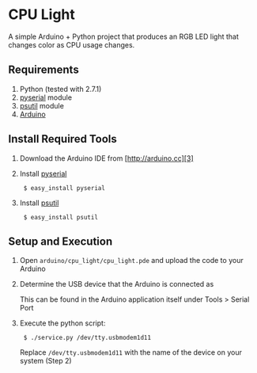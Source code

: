 # CPU Light

A simple Arduino + Python project that produces an RGB LED light that changes color as CPU usage changes.

## Requirements

1. Python (tested with 2.7.1)
2. [pyserial][1] module
3. [psutil][2] module
4. [Arduino][3]

## Install Required Tools

1. Download the Arduino IDE from [http://arduino.cc][3]
2. Install [pyserial][1]

        $ easy_install pyserial

3. Install [psutil][2]

        $ easy_install psutil

## Setup and Execution

1. Open `arduino/cpu_light/cpu_light.pde` and upload the code to your Arduino
2. Determine the USB device that the Arduino is connected as

    This can be found in the Arduino application itself under Tools > Serial Port

3. Execute the python script:

        $ ./service.py /dev/tty.usbmodem1d11

    Replace `/dev/tty.usbmodem1d11` with the name of the device on your system (Step 2)

[1]: http://pyserial.sourceforge.net/
[2]: http://code.google.com/p/psutil/
[3]: http://arduino.cc
